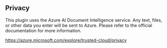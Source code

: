 ## Privacy

This plugin uses the Azure AI Document Intelligence service.
Any text, files, or other data you enter will be sent to Azure.
Please refer to the official documentation for more information.

https://azure.microsoft.com/explore/trusted-cloud/privacy
